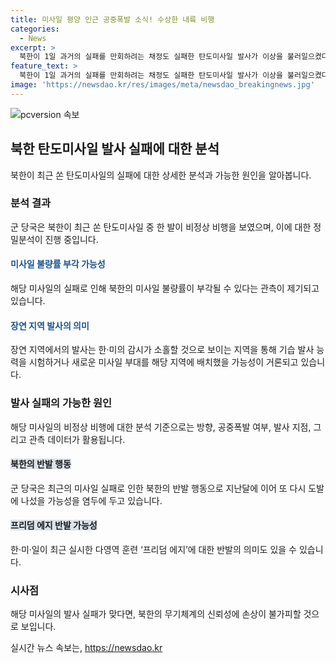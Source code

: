 ```yaml
---
title: 미사일 평양 인근 공중폭발 소식! 수상한 내륙 비행
categories:
  - News
excerpt: >
  북한이 1일 과거의 실패를 만회하려는 채정도 실패한 탄도미사일 발사가 이상을 불러일으켰다. 두 발의 미사일 중 하나는 비정상 비행을 한 것으로 확인됐다. 이는 북한의 미사일 불량률을 부각시킬 가능성이 있으며, 이번 발사가 성공적이지 못해 국내에 피해가 발생했을 수도 있다는 우려가 나온다. 이에 대한 북한의 의도나 배경에 대한 추측도 제기되고 있다. 그리고 북한이 최근의 미사일 시험발사 실패에 대한 관심을 돌리기 위해 도발을 이어가다가 다시 실패했을 가능성도 제기되고 있으며, 이는 국내 정치 상황에 영향을 줄 수 있다. 한편, KN-23의 발사 실패가 맞는다면 북한의 무기체계 신뢰성이 훼손될 수 있다.
feature_text: >
  북한이 1일 과거의 실패를 만회하려는 채정도 실패한 탄도미사일 발사가 이상을 불러일으켰다. 두 발의 미사일 중 하나는 비정상 비행을 한 것으로 확인됐다. 이는 북한의 미사일 불량률을 부각시킬 가능성이 있으며, 이번 발사가 성공적이지 못해 국내에 피해가 발생했을 수도 있다는 우려가 나온다. 이에 대한 북한의 의도나 배경에 대한 추측도 제기되고 있다. 그리고 북한이 최근의 미사일 시험발사 실패에 대한 관심을 돌리기 위해 도발을 이어가다가 다시 실패했을 가능성도 제기되고 있으며, 이는 국내 정치 상황에 영향을 줄 수 있다. 한편, KN-23의 발사 실패가 맞는다면 북한의 무기체계 신뢰성이 훼손될 수 있다.
image: 'https://newsdao.kr/res/images/meta/newsdao_breakingnews.jpg'
---
```


<p><img src="https://newsdao.kr/res/images/meta/newsdao_breakingnews.jpg" alt="pcversion 속보" /></p>

<h2 data-ke-size="size26">북한 탄도미사일 발사 실패에 대한 분석</h2>

<p data-ke-size="size16">북한이 최근 쏜 탄도미사일의 실패에 대한 상세한 분석과 가능한 원인을 알아봅니다.</p>

<h3>분석 결과</h3>

<p data-ke-size="size16">군 당국은 북한이 최근 쏜 탄도미사일 중 한 발이 비정상 비행을 보였으며, 이에 대한 정밀분석이 진행 중입니다.</p>

<h4><span style="color: #1a5490;">미사일 불량률 부각 가능성</span></h4>

<p data-ke-size="size16">해당 미사일의 실패로 인해 북한의 미사일 불량률이 부각될 수 있다는 관측이 제기되고 있습니다.</p>

<h4><span style="color: #1a5490;">장연 지역 발사의 의미</span></h4>

<p data-ke-size="size16">장연 지역에서의 발사는 한·미의 감시가 소홀할 것으로 보이는 지역을 통해 기습 발사 능력을 시험하거나 새로운 미사일 부대를 해당 지역에 배치했을 가능성이 거론되고 있습니다.</p>

<h3>발사 실패의 가능한 원인</h3>

<p data-ke-size="size16">해당 미사일의 비정상 비행에 대한 분석 기준으로는 방향, 공중폭발 여부, 발사 지점, 그리고 관측 데이터가 활용됩니다.</p>

<h4><span style="background-color: #21538527;">북한의 반발 행동</span></h4>

<p data-ke-size="size16">군 당국은 최근의 미사일 실패로 인한 북한의 반발 행동으로 지난달에 이어 또 다시 도발에 나섰을 가능성을 염두에 두고 있습니다.</p>

<h4><span style="background-color: #21538527;">프리덤 에지 반발 가능성</span></h4>

<p data-ke-size="size16">한·미·일이 최근 실시한 다영역 훈련 ‘프리덤 에지’에 대한 반발의 의미도 있을 수 있습니다.</p>

<h3>시사점</h3>

<p data-ke-size="size16">해당 미사일의 발사 실패가 맞다면, 북한의 무기체계의 신뢰성에 손상이 불가피할 것으로 보입니다.</p>
실시간 뉴스 속보는, <a href="https://newsdao.kr" rel="dofollow">https://newsdao.kr</a>


